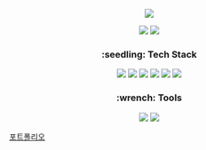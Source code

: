 <p align="center">
<img src="https://capsule-render.vercel.app/api?type=Waving&color=auto&height=200&section=header&text=Yisak%20Oh&fontSize=90" />
</p>

<p align="center">
<a href="https://github.com/Yisak5"><img src="https://img.shields.io/badge/GitHub-181717?style=flat-square&logo=GitHub&logoColor=white"/></a>
<img src="https://img.shields.io/badge/issac1162@gmail.com-EA4335?style=flat-square&logo=Gmail&logoColor=white"/>
</p>

<h3 align="center">
:seedling: Tech Stack
</h3>

<p align="center">
<img src="https://img.shields.io/badge/HTML5-E34F26?style=flat-square&logo=HTML5&logoColor=white"/>
<img src="https://img.shields.io/badge/CSS3-1572B6?style=flat-square&logo=CSS3&logoColor=white"/>
<img src="https://img.shields.io/badge/JavaScript-F7DF1E?style=flat-square&logo=JavaScript&logoColor=black"/>
<img src="https://img.shields.io/badge/Java-ff7f00?style=flat-square&logo=Java&logoColor=black"/>
<img src="https://img.shields.io/badge/Oracle-F80000?style=flat-square&logo=Oracle&logoColor=black"/>
<img src="https://img.shields.io/badge/Spring-6DB33F?style=flat-square&logo=Spring&logoColor=black"/>
</p>

<h3 align="center">
  :wrench: Tools
</h3>

<p align="center">
<img src="https://img.shields.io/badge/Eclipse-2C2255?style=flat-square&logo=Eclipse IDE&logoColor=white"/>
<img src="https://img.shields.io/badge/Git-F05032?style=flat-square&logo=Git&logoColor=white"/>
</p>

<a align="center" href="https://shelled-beard-092.notion.site/Portfolio-862254f2aba84039b83ae7bac7b31808">포트폴리오</a>
